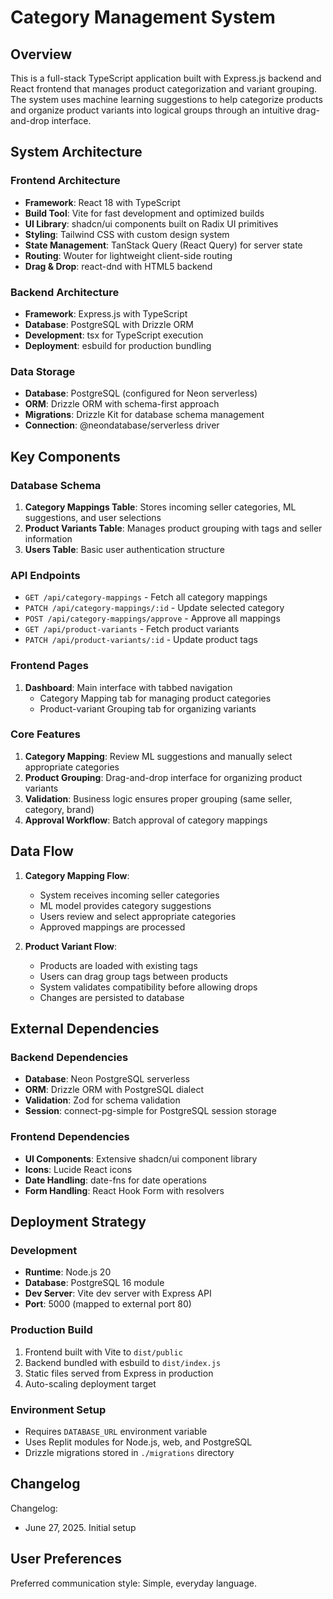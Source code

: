 # Category Management System

## Overview

This is a full-stack TypeScript application built with Express.js backend and React frontend that manages product categorization and variant grouping. The system uses machine learning suggestions to help categorize products and organize product variants into logical groups through an intuitive drag-and-drop interface.

## System Architecture

### Frontend Architecture
- **Framework**: React 18 with TypeScript
- **Build Tool**: Vite for fast development and optimized builds
- **UI Library**: shadcn/ui components built on Radix UI primitives
- **Styling**: Tailwind CSS with custom design system
- **State Management**: TanStack Query (React Query) for server state
- **Routing**: Wouter for lightweight client-side routing
- **Drag & Drop**: react-dnd with HTML5 backend

### Backend Architecture
- **Framework**: Express.js with TypeScript
- **Database**: PostgreSQL with Drizzle ORM
- **Development**: tsx for TypeScript execution
- **Deployment**: esbuild for production bundling

### Data Storage
- **Database**: PostgreSQL (configured for Neon serverless)
- **ORM**: Drizzle ORM with schema-first approach
- **Migrations**: Drizzle Kit for database schema management
- **Connection**: @neondatabase/serverless driver

## Key Components

### Database Schema
1. **Category Mappings Table**: Stores incoming seller categories, ML suggestions, and user selections
2. **Product Variants Table**: Manages product grouping with tags and seller information
3. **Users Table**: Basic user authentication structure

### API Endpoints
- `GET /api/category-mappings` - Fetch all category mappings
- `PATCH /api/category-mappings/:id` - Update selected category
- `POST /api/category-mappings/approve` - Approve all mappings
- `GET /api/product-variants` - Fetch product variants
- `PATCH /api/product-variants/:id` - Update product tags

### Frontend Pages
1. **Dashboard**: Main interface with tabbed navigation
   - Category Mapping tab for managing product categories
   - Product-variant Grouping tab for organizing variants

### Core Features
1. **Category Mapping**: Review ML suggestions and manually select appropriate categories
2. **Product Grouping**: Drag-and-drop interface for organizing product variants
3. **Validation**: Business logic ensures proper grouping (same seller, category, brand)
4. **Approval Workflow**: Batch approval of category mappings

## Data Flow

1. **Category Mapping Flow**:
   - System receives incoming seller categories
   - ML model provides category suggestions
   - Users review and select appropriate categories
   - Approved mappings are processed

2. **Product Variant Flow**:
   - Products are loaded with existing tags
   - Users can drag group tags between products
   - System validates compatibility before allowing drops
   - Changes are persisted to database

## External Dependencies

### Backend Dependencies
- **Database**: Neon PostgreSQL serverless
- **ORM**: Drizzle ORM with PostgreSQL dialect
- **Validation**: Zod for schema validation
- **Session**: connect-pg-simple for PostgreSQL session storage

### Frontend Dependencies
- **UI Components**: Extensive shadcn/ui component library
- **Icons**: Lucide React icons
- **Date Handling**: date-fns for date operations
- **Form Handling**: React Hook Form with resolvers

## Deployment Strategy

### Development
- **Runtime**: Node.js 20
- **Database**: PostgreSQL 16 module
- **Dev Server**: Vite dev server with Express API
- **Port**: 5000 (mapped to external port 80)

### Production Build
1. Frontend built with Vite to `dist/public`
2. Backend bundled with esbuild to `dist/index.js`
3. Static files served from Express in production
4. Auto-scaling deployment target

### Environment Setup
- Requires `DATABASE_URL` environment variable
- Uses Replit modules for Node.js, web, and PostgreSQL
- Drizzle migrations stored in `./migrations` directory

## Changelog

Changelog:
- June 27, 2025. Initial setup

## User Preferences

Preferred communication style: Simple, everyday language.